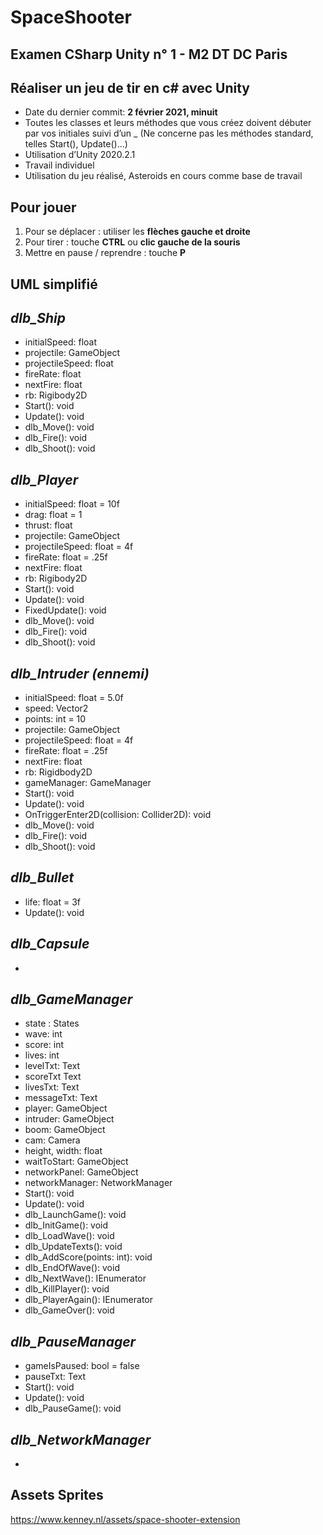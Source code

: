 
# SpaceShooter

## Examen CSharp Unity n° 1 - M2 DT DC Paris

## Réaliser un jeu de tir en c# avec Unity

 - Date du dernier commit: **2 février 2021, minuit**
 - Toutes les classes et leurs méthodes que vous créez doivent débuter par vos initiales suivi d’un _ (Ne concerne pas les méthodes standard, telles Start(), Update()...)
 - Utilisation d’Unity 2020.2.1
 - Travail individuel
 - Utilisation du jeu réalisé, Asteroids en cours comme base de travail

## Pour jouer

 1. Pour se déplacer : 
 utiliser les **flèches gauche et droite**
 2. Pour tirer : 
 touche **CTRL** ou **clic gauche de la souris**
 3. Mettre en pause / reprendre :
 touche **P**

## UML simplifié

*dlb_Ship*
- 
- initialSpeed: float
- projectile: GameObject
- projectileSpeed: float
- fireRate: float
- nextFire: float
- rb: Rigibody2D
- Start(): void
- Update(): void
- dlb_Move(): void
- dlb_Fire(): void
- dlb_Shoot(): void 

*dlb_Player*
- 
- initialSpeed: float = 10f
- drag: float = 1
- thrust: float
- projectile: GameObject
- projectileSpeed: float = 4f
- fireRate: float = .25f
- nextFire: float
- rb: Rigibody2D
- Start(): void
- Update(): void
- FixedUpdate(): void
- dlb_Move(): void
- dlb_Fire(): void
- dlb_Shoot(): void 

*dlb_Intruder (ennemi)*
- 
- initialSpeed: float = 5.0f
- speed: Vector2
- points: int = 10
- projectile: GameObject
- projectileSpeed: float = 4f
- fireRate: float = .25f
- nextFire: float
- rb: Rigidbody2D
- gameManager:  GameManager
- Start(): void
- Update(): void
- OnTriggerEnter2D(collision: Collider2D): void
- dlb_Move(): void
- dlb_Fire(): void
- dlb_Shoot(): void 

*dlb_Bullet*
- 
- life: float = 3f
- Update(): void

*dlb_Capsule*
- 
- 

*dlb_GameManager*
- 
- state : States
- wave: int
- score: int
- lives: int
- levelTxt: Text
- scoreTxt Text
- livesTxt: Text
- messageTxt: Text
- player: GameObject 
- intruder: GameObject 
- boom: GameObject
- cam: Camera
- height, width: float
- waitToStart: GameObject
- networkPanel: GameObject
- networkManager: NetworkManager
- Start(): void
- Update(): void
- dlb_LaunchGame(): void
- dlb_InitGame(): void
- dlb_LoadWave(): void
- dlb_UpdateTexts(): void
- dlb_AddScore(points: int): void
- dlb_EndOfWave(): void
- dlb_NextWave(): IEnumerator
- dlb_KillPlayer(): void
- dlb_PlayerAgain(): IEnumerator
- dlb_GameOver(): void

*dlb_PauseManager*
- 
- gameIsPaused: bool = false
- pauseTxt: Text
- Start(): void
- Update(): void
- dlb_PauseGame(): void

*dlb_NetworkManager*
- 
- 

## Assets Sprites
https://www.kenney.nl/assets/space-shooter-extension
